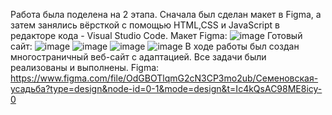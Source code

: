 
Работа была поделена на 2 этапа. Сначала был сделан макет в Figma, а затем занялись вёрсткой с помощью HTML,CSS и JavaScript  в  редакторe кода - Visual Studio Code.
Макет Figma: 
![image](https://github.com/sfmai-group-projects/web_estate/assets/112934341/f6b65e30-5e81-4b2b-9044-b09a723eb6a8)
Готовый сайт:
![image](https://github.com/sfmai-group-projects/web_estate/assets/112934341/a104da64-0e59-475f-b23b-082b8ddd9c6d)
![image](https://github.com/sfmai-group-projects/web_estate/assets/112934341/830b4e3f-82e7-4ff4-8f6b-778b2cebf231)
![image](https://github.com/sfmai-group-projects/web_estate/assets/112934341/cf283a4a-997c-4eac-914b-ce7897ce8740)
![image](https://github.com/sfmai-group-projects/web_estate/assets/112934341/4cb6afc7-b8a1-4dff-9288-70274901312b)
В ходе работы был создан многостраничный веб-сайт c адаптацией. Все задачи были реализованы и выполнены.
Figma: 
https://www.figma.com/file/OdGBOTlqmG2cN3CP3mo2ub/Семеновская-усадьба?type=design&node-id=0-1&mode=design&t=Ic4kQsAC98ME8icy-0
